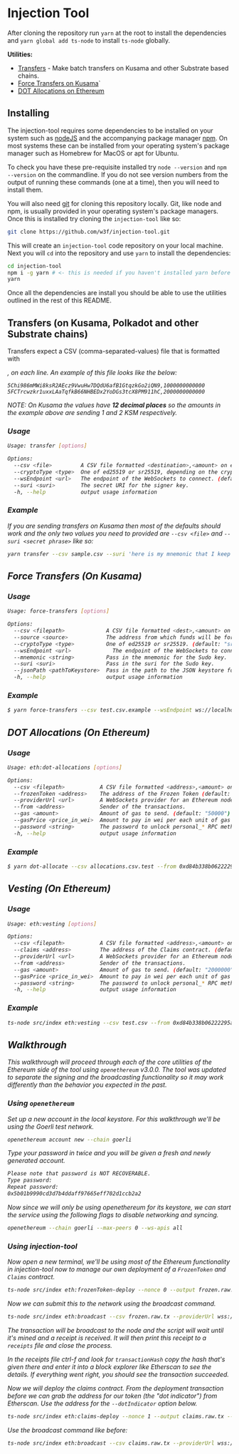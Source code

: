 # Injection Tool

After cloning the repository run `yarn` at the root to install the dependencies and `yarn global add ts-node` to install `ts-node` globally.

**Utilities:**

- [Transfers](#transfers) - Make batch transfers on Kusama and other Substrate based chains.
- [Force Transfers on Kusama](#force-transfers-on-kusama)`  
- [DOT Allocations on Ethereum](#dot-allocations-on-ethereum)

## Installing

The injection-tool requires some dependencies to be installed on your system such as [nodeJS](https://nodejs.org)
and the accompanying package manager [npm](https://npmjs.org). On most systems these can be installed from your
operating system's package manager such as Homebrew for MacOS or apt for Ubuntu.

To check you have these pre-requisite installed try `node --version` and `npm --version` on the commandline. If you
do not see version numbers from the output of running these commands (one at a time), then you will need to install
them.

You will also need [git](https://git-scm.com/) for cloning this repository locally. Git, like node and npm, is
usually provided in your operating system's package managers. Once this is installed try cloning the `injection-tool`
like so:

```sh
git clone https://github.com/w3f/injection-tool.git
```

This will create an `injection-tool` code repository on your local machine. Next you will `cd` into the repository and use `yarn`
to install the dependencies:

```sh
cd injection-tool
npm i -g yarn # <- this is needed if you haven't installed yarn before
yarn
```

Once all the dependencies are install you should be able to use the utilities outlined in the rest of this README.

## Transfers (on Kusama, Polkadot and other Substrate chains)

Transfers expect a CSV (comma-separated-values) file that is formatted with <address>,<amount> on each line. An example
of this file looks like the below:

```csv
5Chi986mMWi8ksR2AEcz9VwuHw7DQdU6afB1GtqzkGo2iQN9,1000000000000
5FCTrcwzkr1uxxLAaTqfkB66NHBEDx2YoDGs3tcX8PM911hC,2000000000000
```

NOTE: On Kusama the values have **12 decimal places** so the amounts in the example above are sending 1 and 2 KSM respectively.

### Usage

```sh
Usage: transfer [options]

Options:
  --csv <file>         A CSV file formatted <destination>,<amount> on each line.
  --cryptoType <type>  One of ed25519 or sr25519, depending on the crypto used to derive your keys. (default: "sr25519")
  --wsEndpoint <url>   The endpoint of the WebSockets to connect. (default: "wss://cc3-4.kusama.network")
  --suri <suri>        The secret URI for the signer key.
  -h, --help           output usage information
```

### Example

If you are sending transfers on Kusama then most of the defaults should work and the only two values you need to
provided are `--csv <file>` and `--suri <secret phrase>` like so: 

```sh
yarn transfer --csv sample.csv --suri 'here is my mnemonic that I keep very safe because it holds the funds'
```

## Force Transfers (On Kusama)

### Usage

```sh
Usage: force-transfers [options]

Options:
  --csv <filepath>             A CSV file formatted <dest>,<amount> on each line.
  --source <source>            The address from which funds will be force transferred from.
  --cryptoType <type>          One of ed25519 or sr25519. (default: "sr25519")
  --wsEndpoint <url>             The endpoint of the WebSockets to connect with. (default: "wss://canary-4.kusama.network")
  --mnemonic <string>          Pass in the mnemonic for the Sudo key.
  --suri <suri>                Pass in the suri for the Sudo key.
  --jsonPath <pathToKeystore>  Pass in the path to the JSON keystore for the Sudo key.
  -h, --help                   output usage information
```

### Example

```sh
$ yarn force-transfers --csv test.csv.example --wsEndpoint ws://localhost:9944 --mnemonic 'one two three four' --source 5GrwvaEF5zXb26Fz9rcQpDWS57CtERHpNehXCPcNoHGKutQY
```

## DOT Allocations (On Ethereum)

### Usage

```sh
Usage: eth:dot-allocations [options]

Options:
  --csv <filepath>           A CSV file formatted <address>,<amount> on each line.
  --frozenToken <address>    The address of the Frozen Token (default: "0xb59f67A8BfF5d8Cd03f6AC17265c550Ed8F33907")
  --providerUrl <url>        A WebSockets provider for an Ethereum node. (default: "ws://localhost:8546")
  --from <address>           Sender of the transactions.
  --gas <amount>             Amount of gas to send. (default: "50000")
  --gasPrice <price_in_wei>  Amount to pay in wei per each unit of gas (default: "29500000000")
  --password <string>        The password to unlock personal_* RPC methods on the node.
  -h, --help                 output usage information
```

### Example

```sh
$ yarn dot-allocate --csv allocations.csv.test --from 0xd84b338b06222295a9ac1f1e81722f0c3a354884 --password 1234
```

## Vesting (On Ethereum)

### Usage 

```sh
Usage: eth:vesting [options]

Options:
  --csv <filepath>           A CSV file formatted <address>,<amount> on each line.
  --claims <address>         The address of the Claims contract. (default: "0x9a1B58399EdEBd0606420045fEa0347c24fB86c2")
  --providerUrl <url>        A WebSockets provider for an Ethereum node. (default: "ws://localhost:8545")
  --from <address>           Sender of the transactions.
  --gas <amount>             Amount of gas to send. (default: "2000000")
  --gasPrice <price_in_wei>  Amount to pay in wei per each unit of gas (default: "29500000000")
  --password <string>        The password to unlock personal_* RPC methods on the node.
  -h, --help                 output usage information
```

### Example

```sh
ts-node src/index eth:vesting --csv test.csv --from 0xd84b338b06222295a9ac1f1e81722f0c3a354884 --password 1234
```

## Walkthrough

This walkthrough will proceed through each of the core utilities of the 
Ethereum side of the tool using `openethereum` v3.0.0. The tool was updated
to separate the signing and the broadcasting functionality so it may work
differently than the behavior you expected in the past.

### Using `openethereum`

Set up a new account in the local keystore. For this walkthrough we'll be using
the Goerli test network.

```zsh
openethereum account new --chain goerli
```

Type your password in twice and you will be given a fresh and newly generated
account.

```zsh
Please note that password is NOT RECOVERABLE.
Type password: 
Repeat password: 
0x5b01b9990cd3d7b4ddaff97665eff702d1ccb2a2
```

Now since we will only be using openethereum for its keystore, we can start
the service using the following flags to disable networking and syncing.

```zsh
openethereum --chain goerli --max-peers 0 --ws-apis all
```

### Using injection-tool

Now open a new terminal, we'll be using most of the Ethereum functionality
in injection-tool now to manage our own deployment of a `FrozenToken` and
`Claims` contract.

```zsh
ts-node src/index eth:frozenToken-deploy --nonce 0 --output frozen.raw.tx --owner 0x5b01b9990cd3d7b4ddaff97665eff702d1ccb2a2 --from 0x5b01b9990cd3d7b4ddaff97665eff702d1ccb2a2 --password <your_password>
```

Now we can submit this to the network using the broadcast command.

```zsh
ts-node src/index eth:broadcast --csv frozen.raw.tx --providerUrl wss://goerli.infura.io/ws/v3/7121204aac9a45dcb9c2cc825fb85159
```

The transaction will be broadcast to the node and the script will wait until
it's mined and a receipt is received. It will then print this receipt to a 
`receipts` file and close the process.

In the receipts file ctrl-f and look for `transactionHash` copy the hash that's
given there and enter it into a block explorer like Etherscan to see the details. If everything went right, you should see the transaction succeeded.

Now we will deploy the claims contract. From the deployment transaction before
we can grab the address for our token (the "dot indicator") from Etherscan.
Use the address for the `--dotIndicator` option below.

```zsh
ts-node src/index eth:claims-deploy --nonce 1 --output claims.raw.tx --dotIndicator 0x10068eBE0665BB6d7a58deBB0C1c262849613505 --owner 0x5b01b9990cd3d7b4ddaff97665eff702d1ccb2a2 --from 0x5b01b9990cd3d7b4ddaff97665eff702d1ccb2a2 --password <your_password>
```

Use the broadcast command like before:

```zsh
ts-node src/index eth:broadcast --csv claims.raw.tx --providerUrl wss://goerli.infura.io/ws/v3/7121204aac9a45dcb9c2cc825fb85159
```
